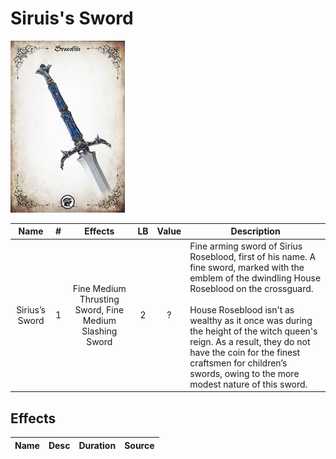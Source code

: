 # Siruis's Sword

![Copyright](Siruis'sSword.png)

|      Name      | # |                         Effects                         | LB | Value | Description                                                                                                                                                                                                                                                                                                                                                                                        |
| :-------------: | :-: | :-----------------------------------------------------: | :-: | :---: | -------------------------------------------------------------------------------------------------------------------------------------------------------------------------------------------------------------------------------------------------------------------------------------------------------------------------------------------------------------------------------------------------- |
| Sirius’s Sword | 1 | Fine Medium Thrusting Sword, Fine Medium Slashing Sword | 2 |   ?   | Fine arming sword of Sirius Roseblood, first of his name. A fine sword, marked with the emblem of the dwindling House Roseblood on the crossguard.<br /><br />House Roseblood isn't as wealthy as it once was during the height of the witch queen's reign. As a result, they do not have the coin for the finest craftsmen for children’s swords, owing to the more modest nature of this sword. |

## Effects

| Name | Desc | Duration | Source |
| :--- | :--: | :------: | :----: |
